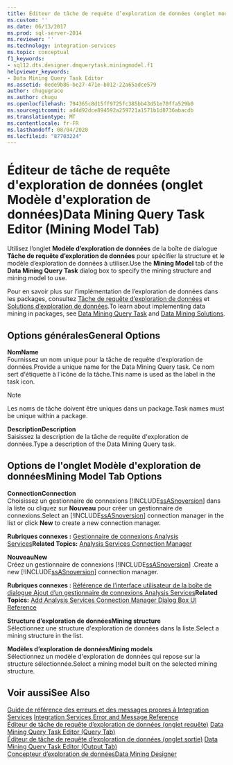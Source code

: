 ```yaml
---
title: Éditeur de tâche de requête d’exploration de données (onglet modèle d’exploration de données) | Microsoft Docs
ms.custom: ''
ms.date: 06/13/2017
ms.prod: sql-server-2014
ms.reviewer: ''
ms.technology: integration-services
ms.topic: conceptual
f1_keywords:
- sql12.dts.designer.dmquerytask.miningmodel.f1
helpviewer_keywords:
- Data Mining Query Task Editor
ms.assetid: 0ede9b86-be27-471e-b012-22a65adce579
author: chugugrace
ms.author: chugu
ms.openlocfilehash: 794365c8d15ff9725fc385bb43d51e70ffa529b0
ms.sourcegitcommit: ad4d92dce894592a259721a1571b1d8736abacdb
ms.translationtype: MT
ms.contentlocale: fr-FR
ms.lasthandoff: 08/04/2020
ms.locfileid: "87703224"
---
```

# <a name="data-mining-query-task-editor-mining-model-tab"></a><span data-ttu-id="d3132-102">Éditeur de tâche de requête d'exploration de données (onglet Modèle d'exploration de données)</span><span class="sxs-lookup"><span data-stu-id="d3132-102">Data Mining Query Task Editor (Mining Model Tab)</span></span>
  <span data-ttu-id="d3132-103">Utilisez l’onglet **Modèle d’exploration de données** de la boîte de dialogue **Tâche de requête d’exploration de données** pour spécifier la structure et le modèle d’exploration de données à utiliser.</span><span class="sxs-lookup"><span data-stu-id="d3132-103">Use the **Mining Model** tab of the **Data Mining Query Task** dialog box to specify the mining structure and mining model to use.</span></span>  
  
 <span data-ttu-id="d3132-104">Pour en savoir plus sur l’implémentation de l’exploration de données dans les packages, consultez [Tâche de requête d’exploration de données](control-flow/data-mining-query-task.md) et [Solutions d’exploration de données](https://docs.microsoft.com/analysis-services/data-mining/data-mining-solutions).</span><span class="sxs-lookup"><span data-stu-id="d3132-104">To learn about implementing data mining in packages, see [Data Mining Query Task](control-flow/data-mining-query-task.md) and [Data Mining Solutions](https://docs.microsoft.com/analysis-services/data-mining/data-mining-solutions).</span></span>  
  
## <a name="general-options"></a><span data-ttu-id="d3132-105">Options générales</span><span class="sxs-lookup"><span data-stu-id="d3132-105">General Options</span></span>  
 <span data-ttu-id="d3132-106">**Nom**</span><span class="sxs-lookup"><span data-stu-id="d3132-106">**Name**</span></span>  
 <span data-ttu-id="d3132-107">Fournissez un nom unique pour la tâche de requête d'exploration de données.</span><span class="sxs-lookup"><span data-stu-id="d3132-107">Provide a unique name for the Data Mining Query task.</span></span> <span data-ttu-id="d3132-108">Ce nom sert d'étiquette à l'icône de la tâche.</span><span class="sxs-lookup"><span data-stu-id="d3132-108">This name is used as the label in the task icon.</span></span>  
  
> [!NOTE]  
>  <span data-ttu-id="d3132-109">Les noms de tâche doivent être uniques dans un package.</span><span class="sxs-lookup"><span data-stu-id="d3132-109">Task names must be unique within a package.</span></span>  
  
 <span data-ttu-id="d3132-110">**Description**</span><span class="sxs-lookup"><span data-stu-id="d3132-110">**Description**</span></span>  
 <span data-ttu-id="d3132-111">Saisissez la description de la tâche de requête d'exploration de données.</span><span class="sxs-lookup"><span data-stu-id="d3132-111">Type a description of the Data Mining Query task.</span></span>  
  
## <a name="mining-model-tab-options"></a><span data-ttu-id="d3132-112">Options de l'onglet Modèle d'exploration de données</span><span class="sxs-lookup"><span data-stu-id="d3132-112">Mining Model Tab Options</span></span>  
 <span data-ttu-id="d3132-113">**Connection**</span><span class="sxs-lookup"><span data-stu-id="d3132-113">**Connection**</span></span>  
 <span data-ttu-id="d3132-114">Choisissez un gestionnaire de connexions [!INCLUDE[ssASnoversion](../includes/ssasnoversion-md.md)] dans la liste ou cliquez sur **Nouveau** pour créer un gestionnaire de connexions.</span><span class="sxs-lookup"><span data-stu-id="d3132-114">Select an [!INCLUDE[ssASnoversion](../includes/ssasnoversion-md.md)] connection manager in the list or click **New** to create a new connection manager.</span></span>  
  
 <span data-ttu-id="d3132-115">**Rubriques connexes :**  [Gestionnaire de connexions Analysis Services](connection-manager/analysis-services-connection-manager.md)</span><span class="sxs-lookup"><span data-stu-id="d3132-115">**Related Topics:**  [Analysis Services Connection Manager](connection-manager/analysis-services-connection-manager.md)</span></span>  
  
 <span data-ttu-id="d3132-116">**Nouveau**</span><span class="sxs-lookup"><span data-stu-id="d3132-116">**New**</span></span>  
 <span data-ttu-id="d3132-117">Créez un gestionnaire de connexions [!INCLUDE[ssASnoversion](../includes/ssasnoversion-md.md)] .</span><span class="sxs-lookup"><span data-stu-id="d3132-117">Create a new [!INCLUDE[ssASnoversion](../includes/ssasnoversion-md.md)] connection manager.</span></span>  
  
 <span data-ttu-id="d3132-118">**Rubriques connexes :** [Référence de l’interface utilisateur de la boîte de dialogue Ajout d’un gestionnaire de connexions Analysis Services](connection-manager/add-analysis-services-connection-manager-dialog-box-ui-reference.md)</span><span class="sxs-lookup"><span data-stu-id="d3132-118">**Related Topics:** [Add Analysis Services Connection Manager Dialog Box UI Reference](connection-manager/add-analysis-services-connection-manager-dialog-box-ui-reference.md)</span></span>  
  
 <span data-ttu-id="d3132-119">**Structure d’exploration de données**</span><span class="sxs-lookup"><span data-stu-id="d3132-119">**Mining structure**</span></span>  
 <span data-ttu-id="d3132-120">Sélectionnez une structure d'exploration de données dans la liste.</span><span class="sxs-lookup"><span data-stu-id="d3132-120">Select a mining structure in the list.</span></span>  
  
 <span data-ttu-id="d3132-121">**Modèles d’exploration de données**</span><span class="sxs-lookup"><span data-stu-id="d3132-121">**Mining models**</span></span>  
 <span data-ttu-id="d3132-122">Sélectionnez un modèle d'exploration de données qui repose sur la structure sélectionnée.</span><span class="sxs-lookup"><span data-stu-id="d3132-122">Select a mining model built on the selected mining structure.</span></span>  
  
## <a name="see-also"></a><span data-ttu-id="d3132-123">Voir aussi</span><span class="sxs-lookup"><span data-stu-id="d3132-123">See Also</span></span>  
 <span data-ttu-id="d3132-124">[Guide de référence des erreurs et des messages propres à Integration Services](../../2014/integration-services/integration-services-error-and-message-reference.md) </span><span class="sxs-lookup"><span data-stu-id="d3132-124">[Integration Services Error and Message Reference](../../2014/integration-services/integration-services-error-and-message-reference.md) </span></span>  
 <span data-ttu-id="d3132-125">[Éditeur de tâche de requête d’exploration de données &#40;onglet requête&#41;](../../2014/integration-services/data-mining-query-task-editor-query-tab.md) </span><span class="sxs-lookup"><span data-stu-id="d3132-125">[Data Mining Query Task Editor &#40;Query Tab&#41;](../../2014/integration-services/data-mining-query-task-editor-query-tab.md) </span></span>  
 <span data-ttu-id="d3132-126">[Éditeur de tâche de requête d’exploration de données &#40;onglet sortie&#41;](../../2014/integration-services/data-mining-query-task-editor-output-tab.md) </span><span class="sxs-lookup"><span data-stu-id="d3132-126">[Data Mining Query Task Editor &#40;Output Tab&#41;](../../2014/integration-services/data-mining-query-task-editor-output-tab.md) </span></span>  
 [<span data-ttu-id="d3132-127">Concepteur d’exploration de données</span><span class="sxs-lookup"><span data-stu-id="d3132-127">Data Mining Designer</span></span>](https://docs.microsoft.com/analysis-services/data-mining/data-mining-designer)  
  
  
